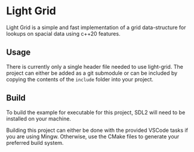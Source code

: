 # Light Grid

Light Grid is a simple and fast implementation of a grid data-structure for lookups on spacial data using c++20 features.

## Usage

There is currently only a single header file needed to use light-grid. The project can either be added as a git submodule or can be included by copying the contents of the `include` folder into your project.

## Build

To build the example for executable for this project, SDL2 will need to be installed on your machine.

Building this project can either be done with the provided VSCode tasks if you are using Mingw. Otherwise, use the CMake files to generate your preferred build system.

